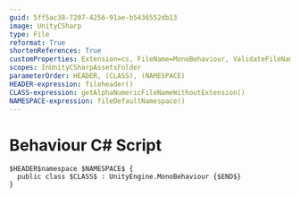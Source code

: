 ```yaml
---
guid: 5ff5ac38-7207-4256-91ae-b5436552db13
image: UnityCSharp
type: File
reformat: True
shortenReferences: True
customProperties: Extension=cs, FileName=MonoBehaviour, ValidateFileName=True
scopes: InUnityCSharpAssetsFolder
parameterOrder: HEADER, (CLASS), (NAMESPACE)
HEADER-expression: fileheader()
CLASS-expression: getAlphaNumericFileNameWithoutExtension()
NAMESPACE-expression: fileDefaultNamespace()
---
```


# Behaviour C# Script

```
$HEADER$namespace $NAMESPACE$ {
  public class $CLASS$ : UnityEngine.MonoBehaviour {$END$}
}
```
